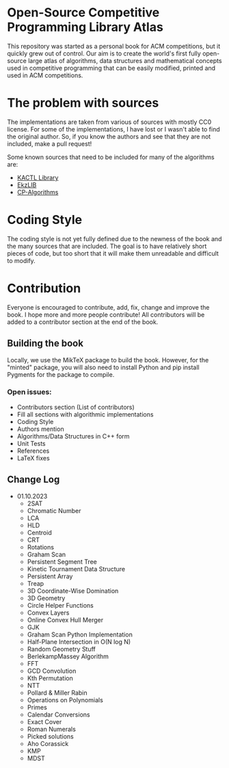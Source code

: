 # Open-Source Competitive Programming Library Atlas

This repository was started as a personal book for ACM competitions, but it quickly grew out of control.
Our aim is to create the world's first fully open-source large atlas of
algorithms, data structures and mathematical concepts used in competitive programming
that can be easily modified, printed and used in ACM competitions.

# The problem with sources

The implementations are taken from various of sources with mostly CC0 license.
For some of the implementations, I have lost or I wasn't able to find the original author.
So, if you know the authors and see that they are not included, make a pull request!

Some known sources that need to be included for many of the algorithms are:
 - [KACTL Library](https://github.com/kth-competitive-programming/kactl)
 - [EkzLIB](https://ekzlib.netlify.app/home)
 - [CP-Algorithms](https://cp-algorithms.com/)

# Coding Style

The coding style is not yet fully defined due to the newness of the book and the many sources that are included.
The goal is to have relatively short pieces of code, but too short that it will make them unreadable and difficult to modify.

# Contribution

Everyone is encouraged to contribute, add, fix, change and improve the book. I hope more and more people contribute!
All contributors will be added to a contributor section at the end of the book.

## Building the book

Locally, we use the MikTeX package to build the book. However, for the "minted" package, you will also need to install Python and pip install Pygments for the package to compile.

### Open issues:

 - Contributors section (List of contributors)
 - Fill all sections with algorithmic implementations
 - Coding Style
 - Authors mention
 - Algorithms/Data Structures in C++ form
 - Unit Tests
 - References
 - LaTeX fixes

## Change Log

 - 01.10.2023
    - 2SAT
    - Chromatic Number
    - LCA
    - HLD
    - Centroid
    - CRT
    - Rotations
    - Graham Scan
    - Persistent Segment Tree
    - Kinetic Tournament Data Structure
    - Persistent Array
    - Treap
    - 3D Coordinate-Wise Domination
    - 3D Geometry
    - Circle Helper Functions
    - Convex Layers
    - Online Convex Hull Merger
    - GJK
    - Graham Scan Python Implementation
    - Half-Plane Intersection in O(N log N)
    - Random Geometry Stuff
    - BerlekampMassey Algorithm
    - FFT
    - GCD Convolution
    - Kth Permutation
    - NTT
    - Pollard & Miller Rabin
    - Operations on Polynomials
    - Primes
    - Calendar Conversions
    - Exact Cover
    - Roman Numerals
    - Picked solutions
    - Aho Corassick
    - KMP
    - MDST
